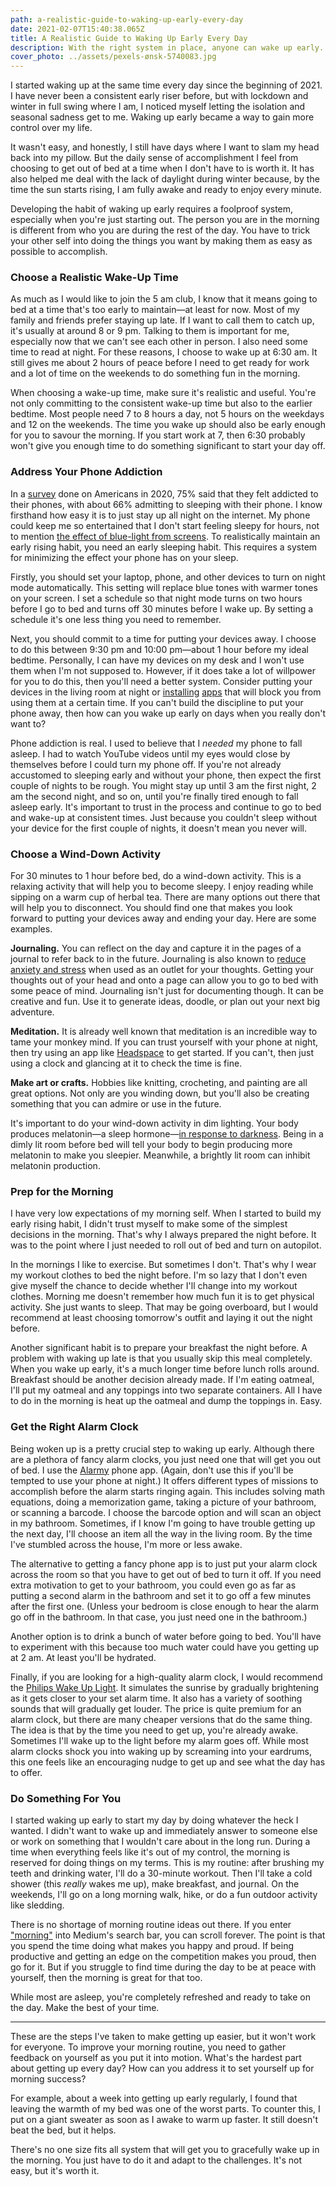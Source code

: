 ```yaml
---
path: a-realistic-guide-to-waking-up-early-every-day
date: 2021-02-07T15:40:38.065Z
title: A Realistic Guide to Waking Up Early Every Day
description: With the right system in place, anyone can wake up early.
cover_photo: ../assets/pexels-ønsk-5740083.jpg
---
```

<!--StartFragment-->

I started waking up at the same time every day since the beginning of 2021. I have never been a consistent early riser before, but with lockdown and winter in full swing where I am, I noticed myself letting the isolation and seasonal sadness get to me. Waking up early became a way to gain more control over my life.

It wasn't easy, and honestly, I still have days where I want to slam my head back into my pillow. But the daily sense of accomplishment I feel from choosing to get out of bed at a time when I don't have to is worth it. It has also helped me deal with the lack of daylight during winter because, by the time the sun starts rising, I am fully awake and ready to enjoy every minute.

Developing the habit of waking up early requires a foolproof system, especially when you're just starting out. The person you are in the morning is different from who you are during the rest of the day. You have to trick your other self into doing the things you want by making them as easy as possible to accomplish.

### Choose a Realistic Wake-Up Time

As much as I would like to join the 5 am club, I know that it means going to bed at a time that's too early to maintain—at least for now. Most of my family and friends prefer staying up late. If I want to call them to catch up, it's usually at around 8 or 9 pm. Talking to them is important for me, especially now that we can't see each other in person. I also need some time to read at night. For these reasons, I choose to wake up at 6:30 am. It still gives me about 2 hours of peace before I need to get ready for work and a lot of time on the weekends to do something fun in the morning.

When choosing a wake-up time, make sure it's realistic and useful. You're not only committing to the consistent wake-up time but also to the earlier bedtime. Most people need 7 to 8 hours a day, not 5 hours on the weekdays and 12 on the weekends. The time you wake up should also be early enough for you to savour the morning. If you start work at 7, then 6:30 probably won't give you enough time to do something significant to start your day off.

### Address Your Phone Addiction

In a [survey](https://www.reviews.org/mobile/cell-phone-addiction/#Smart_Phone_Addiction_Stats) done on Americans in 2020, 75% said that they felt addicted to their phones, with about 66% admitting to sleeping with their phone. I know firsthand how easy it is to just stay up all night on the internet. My phone could keep me so entertained that I don't start feeling sleepy for hours, not to mention [the effect of blue-light from screens](https://www.sleepfoundation.org/children-and-sleep/how-blue-light-affects-kids-sleep). To realistically maintain an early rising habit, you need an early sleeping habit. This requires a system for minimizing the effect your phone has on your sleep.

Firstly, you should set your laptop, phone, and other devices to turn on night mode automatically. This setting will replace blue tones with warmer tones on your screen. I set a schedule so that night mode turns on two hours before I go to bed and turns off 30 minutes before I wake up. By setting a schedule it's one less thing you need to remember.

Next, you should commit to a time for putting your devices away. I choose to do this between 9:30 pm and 10:00 pm—about 1 hour before my ideal bedtime. Personally, I can have my devices on my desk and I won't use them when I'm not supposed to. However, if it does take a lot of willpower for you to do this, then you'll need a better system. Consider putting your devices in the living room at night or [installing](https://getcoldturkey.com/features/) [apps](https://www.inc.com/jeremy-goldman/6-apps-to-stop-your-smartphone-addiction.html) that will block you from using them at a certain time. If you can't build the discipline to put your phone away, then how can you wake up early on days when you really don't want to?

Phone addiction is real. I used to believe that I *needed* my phone to fall asleep. I had to watch YouTube videos until my eyes would close by themselves before I could turn my phone off. If you're not already accustomed to sleeping early and without your phone, then expect the first couple of nights to be rough. You might stay up until 3 am the first night, 2 am the second night, and so on, until you're finally tired enough to fall asleep early. It's important to trust in the process and continue to go to bed and wake-up at consistent times. Just because you couldn't sleep without your device for the first couple of nights, it doesn't mean you never will.

### Choose a Wind-Down Activity

For 30 minutes to 1 hour before bed, do a wind-down activity. This is a relaxing activity that will help you to become sleepy. I enjoy reading while sipping on a warm cup of herbal tea. There are many options out there that will help you to disconnect. You should find one that makes you look forward to putting your devices away and ending your day. Here are some examples.

**Journaling.** You can reflect on the day and capture it in the pages of a journal to refer back to in the future. Journaling is also known to [reduce anxiety and stress](https://www.urmc.rochester.edu/encyclopedia/content.aspx?ContentID=4552&ContentTypeID=1) when used as an outlet for your thoughts. Getting your thoughts out of your head and onto a page can allow you to go to bed with some peace of mind. Journaling isn't just for documenting though. It can be creative and fun. Use it to generate ideas, doodle, or plan out your next big adventure.

**Meditation.** It is already well known that meditation is an incredible way to tame your monkey mind. If you can trust yourself with your phone at night, then try using an app like [Headspace](https://www.headspace.com/) to get started. If you can't, then just using a clock and glancing at it to check the time is fine.

**Make art or crafts.** Hobbies like knitting, crocheting, and painting are all great options. Not only are you winding down, but you'll also be creating something that you can admire or use in the future.

It's important to do your wind-down activity in dim lighting. Your body produces melatonin—a sleep hormone—[in response to darkness](https://www.sleepfoundation.org/bedroom-environment/light-and-sleep). Being in a dimly lit room before bed will tell your body to begin producing more melatonin to make you sleepier. Meanwhile, a brightly lit room can inhibit melatonin production.

### Prep for the Morning

I have very low expectations of my morning self. When I started to build my early rising habit, I didn't trust myself to make some of the simplest decisions in the morning. That's why I always prepared the night before. It was to the point where I just needed to roll out of bed and turn on autopilot.

In the mornings I like to exercise. But sometimes I don't. That's why I wear my workout clothes to bed the night before. I'm so lazy that I don't even give myself the chance to decide whether I'll change into my workout clothes. Morning me doesn't remember how much fun it is to get physical activity. She just wants to sleep. That may be going overboard, but I would recommend at least choosing tomorrow's outfit and laying it out the night before.

Another significant habit is to prepare your breakfast the night before. A problem with waking up late is that you usually skip this meal completely. When you wake up early, it's a much longer time before lunch rolls around. Breakfast should be another decision already made. If I'm eating oatmeal, I'll put my oatmeal and any toppings into two separate containers. All I have to do in the morning is heat up the oatmeal and dump the toppings in. Easy.

### Get the Right Alarm Clock

Being woken up is a pretty crucial step to waking up early. Although there are a plethora of fancy alarm clocks, you just need one that will get you out of bed. I use the [Alarmy](https://apps.apple.com/ca/app/morning-alarm-clock-alarmy/id1163786766) phone app. (Again, don't use this if you'll be tempted to use your phone at night.) It offers different types of missions to accomplish before the alarm starts ringing again. This includes solving math equations, doing a memorization game, taking a picture of your bathroom, or scanning a barcode. I choose the barcode option and will scan an object in my bathroom. Sometimes, if I know I'm going to have trouble getting up the next day, I'll choose an item all the way in the living room. By the time I've stumbled across the house, I'm more or less awake.

The alternative to getting a fancy phone app is to just put your alarm clock across the room so that you have to get out of bed to turn it off. If you need extra motivation to get to your bathroom, you could even go as far as putting a second alarm in the bathroom and set it to go off a few minutes after the first one. (Unless your bedroom is close enough to hear the alarm go off in the bathroom. In that case, you just need one in the bathroom.)

Another option is to drink a bunch of water before going to bed. You'll have to experiment with this because too much water could have you getting up at 2 am. At least you'll be hydrated.

Finally, if you are looking for a high-quality alarm clock, I would recommend the [Philips Wake Up Light](https://www.philips.ca/c-p/HF3520_60/smartsleep-wake-up-light). It simulates the sunrise by gradually brightening as it gets closer to your set alarm time. It also has a variety of soothing sounds that will gradually get louder. The price is quite premium for an alarm clock, but there are many cheaper versions that do the same thing. The idea is that by the time you need to get up, you're already awake. Sometimes I'll wake up to the light before my alarm goes off. While most alarm clocks shock you into waking up by screaming into your eardrums, this one feels like an encouraging nudge to get up and see what the day has to offer.

### Do Something For You

I started waking up early to start my day by doing whatever the heck I wanted. I didn't want to wake up and immediately answer to someone else or work on something that I wouldn't care about in the long run. During a time when everything feels like it's out of my control, the morning is reserved for doing things on my terms. This is my routine: after brushing my teeth and drinking water, I'll do a 30-minute workout. Then I'll take a cold shower (this *really* wakes me up), make breakfast, and journal. On the weekends, I'll go on a long morning walk, hike, or do a fun outdoor activity like sledding.

There is no shortage of morning routine ideas out there. If you enter ["morning"](https://medium.com/search?q=morning) into Medium's search bar, you can scroll forever. The point is that you spend the time doing what makes you happy and proud. If being productive and getting an edge on the competition makes you proud, then go for it. But if you struggle to find time during the day to be at peace with yourself, then the morning is great for that too.

While most are asleep, you're completely refreshed and ready to take on the day. Make the best of your time.

- - -

These are the steps I've taken to make getting up easier, but it won't work for everyone. To improve your morning routine, you need to gather feedback on yourself as you put it into motion. What's the hardest part about getting up every day? How can you address it to set yourself up for morning success?

For example, about a week into getting up early regularly, I found that leaving the warmth of my bed was one of the worst parts. To counter this, I put on a giant sweater as soon as I awake to warm up faster. It still doesn't beat the bed, but it helps.

There's no one size fits all system that will get you to gracefully wake up in the morning. You just have to do it and adapt to the challenges. It's not easy, but it's worth it.

<!--EndFragment-->